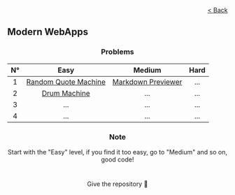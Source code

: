 <p align="right">
  <a href="../home.md">< Back</a>
</p>

<h2>Modern WebApps</h2>

<h3 align="center">Problems</h3>

<div align="center">

| N° | Easy 	| Medium 	| Hard 	|
|:---: |:---:	|:---:	|:---:	|
| 1 | [Random Quote Machine](./random-quote-machine/problem.md)	| [Markdown Previewer](./markdown-previewer/problem.md) 	| ... 	|
| 2 | [Drum Machine](./drum-machine/problem.md) 	| ... 	| ... 	|
| 3 | ... 	| ... 	| ... 	|
| 4 | ... 	| ... 	| ... 	|

</div>

<h3 align="center">Note</h3>

<p align="center">Start with the "Easy" level, if you find it too easy, go to "Medium" and so on, good code!</p>

#

<p align="center">Give the repository 🌟<p>
